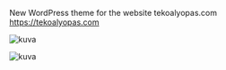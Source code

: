 New WordPress theme for the website tekoalyopas.com
https://tekoalyopas.com

 ![kuva]([https://user-images.githubusercontent.com/36517928/222978720-232747a2-d1af-4c89-ab48-1cba801bddc9.png](https://github.com/hennahoo/WordPress-Teema-tekoalyopas.com/blob/main/Screenshot_1.jpg))

 ![kuva]([https://user-images.githubusercontent.com/36517928/222978720-232747a2-d1af-4c89-ab48-1cba801bddc9.png](https://github.com/hennahoo/WordPress-Teema-tekoalyopas.com/blob/main/Screenshot_2.jpg))
